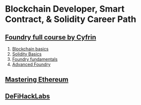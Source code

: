 # Blockchain Developer, Smart Contract, & Solidity Career Path

## [Foundry full course by Cyfrin](https://github.com/Cyfrin/foundry-full-course-f23)

1. [Blockchain basics](https://updraft.cyfrin.io/courses/blockchain-basics)
2. [Solidity Basics](https://updraft.cyfrin.io/courses/solidity)
3. [Foundry fundamentals](https://updraft.cyfrin.io/courses/foundry)
4. [Advanced Foundry](https://updraft.cyfrin.io/courses/advanced-foundry)

## [Mastering Ethereum](https://github.com/ethereumbook/ethereumbook)

## [DeFiHackLabs](https://github.com/SunWeb3Sec/DeFiHackLabs)


